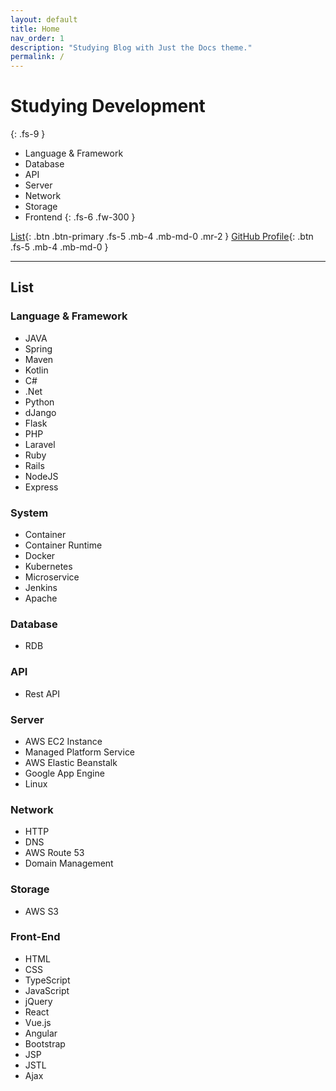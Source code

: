 ```yaml
---
layout: default
title: Home
nav_order: 1
description: "Studying Blog with Just the Docs theme."
permalink: /
---
```


# Studying Development
{: .fs-9 }

- Language & Framework
- Database
- API
- Server
- Network
- Storage
- Frontend
{: .fs-6 .fw-300 }

[List](#List){: .btn .btn-primary .fs-5 .mb-4 .mb-md-0 .mr-2 } [GitHub Profile](https://github.com/soonmk){: .btn .fs-5 .mb-4 .mb-md-0 }

---

## List

### Language & Framework

- JAVA
- Spring
- Maven
- Kotlin
- C#
- .Net
- Python
- dJango
- Flask
- PHP
- Laravel
- Ruby
- Rails
- NodeJS
- Express

### System
- Container
- Container Runtime
- Docker
-  Kubernetes
- Microservice
- Jenkins
- Apache

### Database
- RDB

### API
- Rest API

### Server
- AWS EC2 Instance
- Managed Platform Service
- AWS Elastic Beanstalk
- Google App Engine
- Linux

### Network
- HTTP
- DNS
- AWS Route 53
- Domain Management

### Storage
- AWS S3

### Front-End
- HTML
- CSS
- TypeScript
- JavaScript
- jQuery
- React
- Vue.js
- Angular
- Bootstrap
- JSP
- JSTL
- Ajax
